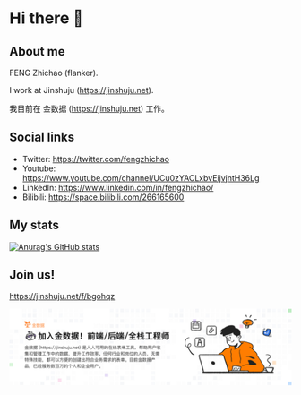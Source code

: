 # Hi there 👋

## About me

FENG Zhichao (flanker). 

I work at Jinshuju (https://jinshuju.net).

我目前在 金数据 (https://jinshuju.net) 工作。

## Social links

* Twitter: https://twitter.com/fengzhichao
* Youtube: https://www.youtube.com/channel/UCu0zYACLxbvEijvjntH36Lg
* LinkedIn: https://www.linkedin.com/in/fengzhichao/
* Bilibili: https://space.bilibili.com/266165600

## My stats

[![Anurag's GitHub stats](https://github-readme-stats.vercel.app/api?username=flanker)](https://github.com/flanker?tab=repositories)

## Join us!

https://jinshuju.net/f/bgohqz

[![Join Us](https://github.com/flanker/flanker/blob/main/jinshuju_is_hiring.jpg)](https://jinshuju.net/f/bgohqz)
